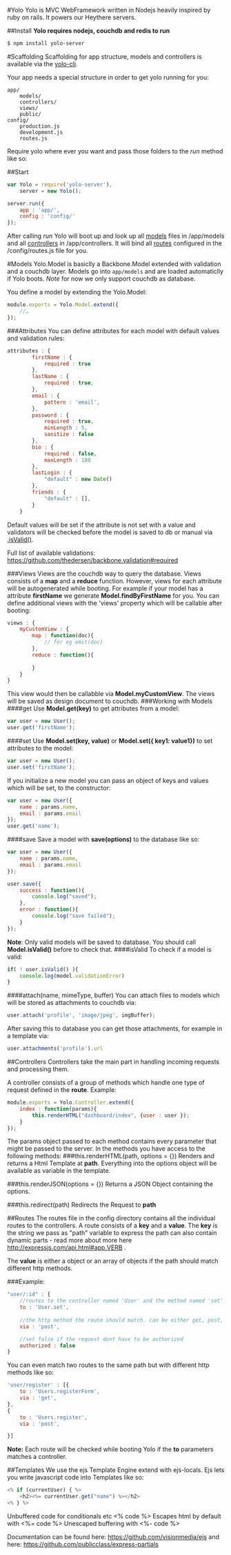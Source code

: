 #Yolo
Yolo is MVC WebFramework written in Nodejs heavily inspired by ruby on rails. It powers our Heythere servers. 

##Install
__Yolo requires nodejs, couchdb and redis to run__
```sh
$ npm install yolo-server
```

#Scaffolding 
Scaffolding for app structure, models and controllers is available via the [yolo-cli](https://github.com/heythere-project/yolo-cli).

Your app needs a special structure in order to get yolo running for you:
```
app/
	models/
	controllers/
	views/
	public/
config/
	production.js
	development.js
	routes.js
```
Require yolo where ever you want and pass those folders to the *run* method like so: 

##Start
```js
var Yolo = require('yolo-server'),
	server = new Yolo();

server.run({
	app : 'app/',
	config : 'config/'
});

```
After calling *run* Yolo will boot up and look up all [models](https://github.com/heythere-project/yolo#models) files in /app/models and all [controllers](https://github.com/heythere-project/yolo#controllers) in /app/controllers. It will bind all [routes](https://github.com/heythere-project/yolo#routes) configured in the /config/routes.js file for you. 

#Models
Yolo.Model is basiclly a Backbone.Model extended with validation and a couchdb layer. Models go into `app/models` and are loaded automaticlly if Yolo boots. *Note* for now we only support couchdb as database.

You define a model by extending the Yolo.Model:
```js
module.exports = Yolo.Model.extend({ 		
	//…
});
```

###Attributes
You can define attributes for each model with default values and validation rules:
```js
attributes : {
		firstName : {
			required : true
		},
		lastName : {
			required : true,
		},
		email : {
			pattern : 'email',
		},
		password : {
			required : true,
			minLength : 5,
			sanitize : false
		},
		bio : {
			required : false,
			maxLength : 180
		},
		lastLogin : {
			"default" : new Date()
		},
		friends : {
			"default" : [],
		}
	}
```
Default values will be set if the attribute is not set with a value and validators will be checked before the model is saved to db or manual via [.isValid()](https://github.com/wemakeweb/heythere_appserver#isvalid).

Full list of available validations:
https://github.com/thedersen/backbone.validation#required

###Views
Views are the couchdb way to query the database. Views consists of a **map** and a **reduce** function. However,
views for each attribute will be autogenerated while booting. For example if your model has a attribute
**firstName** we generate **Model.findByFirstName** for you. 
You can define additional views with the 'views' property which will be callable after booting:
```js
views : {
	myCustomView : {
		map : function(doc){
			// for eg emit(doc)
		},
		reduce : function(){
			
		}
	}
}
```
This view would then be callabble via **Model.myCustomView**. The views will be saved as design document to couchdb.
###Working with Models
####get
Use **Model.get(key)** to get attributes from a model:
```js
var user = new User();
user.get('firstName');
```
####set
Use **Model.set(key, value)** or **Model.set({ key1: value1})** to set attributes to the model:
```js
var user = new User();
user.set('firstName');
```

If you initialize a new model you can pass an object of keys and values which will be set, to the constructor:
```js
var user = new User({
	name : params.name,
	email : params.email
});
user.get('name');
```
####save
Save a model with **save(options)** to the database like so:
```js
var user = new User({
	name : params.name,
	email : params.email
});

user.save({
	success : function(){
		console.log("saved");
	},
	error : function(){
		console.log("save failed");
	}
});
```
__Note__: Only valid models will be saved to database. You should call **Model.isValid()** before to check that.
####isValid
To check if a model is valid:
```js
if( ! user.isValid() ){
	console.log(model.validationError)
}
```
####attach(name, mimeType, buffer)
You can attach files to models which will be stored as attachments to couchdb via:
```js
user.attach('profile', 'image/jpeg', imgBuffer);
```
After saving this to database you can get those attachments, for example in a template via:
```js
user.attachments('profile').url
```

##Controllers
Controllers take the main part in handling incoming requests and processing them.

A controller consists of a group of methods which handle one type of request defined in the **route**. Example:
```js
module.exports = Yolo.Controller.extend({
	index : function(params){
		this.renderHTML("dashboard/index", {user : user });
	}
});
```
The params object passed to each method contains every parameter that might be passed to the server. In the methods you have access to the following methods:
###this.renderHTML(path, options = {})
Renders and returns a Html Template at **path**. Everything into the options object will be available as variable in the template.

###this.renderJSON(options = {})
Returns a JSON Object containing the options.

###this.redirect(path)
Redirects the Request to **path**


##Routes
The routes file in the config directory contains all the individual routes to the controllers. A route consists of a **key** and a **value**.
The **key** is the string we pass as "path" variable to express the path can also contain dynamic parts - read more about more here http://expressjs.com/api.html#app.VERB .

The **value** is either a object or an array of objects if the path should match different http methods. 

###Example:
```js		
"user/:id" : { 	
	//routes to the controller named 'User' and the method named 'set'
	to : 'User.set',
	
	//the http method the route should match. can be either get, post, put or delete
	via : 'post',

	//set false if the request dont have to be authorized
	authorized : false
}
```
You can even match two routes to the same path but with different http methods like so:
```js
'user/register' : [{
	to : 'Users.registerForm',
	via : 'get',
},
{
	to : 'Users.register',
	via : 'post',

}]
```

__Note:__ Each route will be checked while booting Yolo if the **to** parameters matches a controller.

##Templates
We use the ejs Template Engine extend with ejs-locals. Ejs lets you write javascript code into Templates like so:
```js
<% if (currentUser) { %>
    <h2><%= currentUser.get("name") %></h2>
<% } %>
```
Unbuffered code for conditionals etc <% code %>
Escapes html by default with <%= code %>
Unescaped buffering with <%- code %>

Documentation can be found here: https://github.com/visionmedia/ejs and here: https://github.com/publicclass/express-partials
